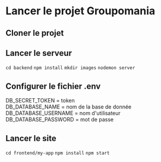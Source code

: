 # Lancer le projet Groupomania

## Cloner le projet

## Lancer le serveur
`cd backend`
`npm install`
`mkdir images`
`nodemon server`

## Configurer le fichier .env
DB_SECRET_TOKEN = token \
DB_DATABASE_NAME = nom de la base de donnée \
DB_DATABASE_USERNAME = nom d'utilisateur \
DB_DATABASE_PASSWORD = mot de passe

## Lancer le site
`cd frontend/my-app`
`npm install`
`npm start`
